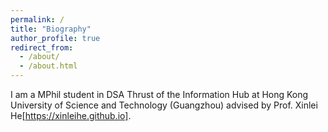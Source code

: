 ```yaml
---
permalink: /
title: "Biography"
author_profile: true
redirect_from: 
  - /about/
  - /about.html
---
```


I am a MPhil student in DSA Thrust of the Information Hub at Hong Kong University of Science and Technology (Guangzhou) advised by Prof. Xinlei He[https://xinleihe.github.io].

